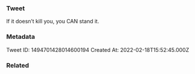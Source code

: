 ### Tweet
If it doesn’t kill you, you CAN stand it.

### Metadata
Tweet ID: 1494701428014600194
Created At: 2022-02-18T15:52:45.000Z

### Related

